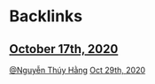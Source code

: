 
# Backlinks
## [October 17th, 2020](<October 17th, 2020.md>)
[@Nguyễn Thúy Hằng](<@Nguyễn Thúy Hằng.md>) [Oct 29th, 2020](<Oct 29th, 2020.md>)

